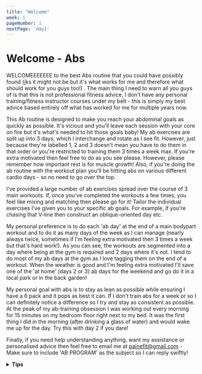 ```yaml
---
title: "Welcome"
week: 1
pageNumber: 1
nextPage: 'day1'
---
```


# Welcome - Abs

WELCOMEEEEEEE to the best Abs routine that you could have possibly found (jks it might not be but it's what works for me and therefore what should work for you guys too!) . The main thing I need to warn all you guys of is that this is not professional fitness advice, I don't have any personal training/fitness instructor courses under my belt - this is simply my best advice based entirely off what has worked for me for multiple years now. 

This Ab routine is designed to make you reach your abdominal goals as quickly as possible. It's vicious and you'll leave each session with your core on fire but it's what's needed to hit those goals baby! My ab exercises are split up into 3 days, which I interchange and rotate as I see fit. However, just because they're labelled 1, 2 and 3 doesn't mean you have to do them in that order or you're restricted to training them 3 times a week max. If you're extra motivated then feel free to do as you see please. However, please remember how important rest is for muscle growth! Also, if you're doing the ab routine with the workout plan you'll be hitting abs on various different cardio days - so no need to go over the top.

I've provided a large number of ab exercises spread over the course of 3 main workouts. If, once you've completed the workouts a few times, you feel like mixing and matching then please go for it! Tailor the individual exercises I've given you to your specific ab goals. For example, if you're chasing that V-line then construct an oblique-oriented day etc.

My personal preference is to do each 'ab day' at the end of a main bodypart workout and to do it as many days of the week as I can manage (nearly always twice, sometimes if I'm feeling extra motivated then 3 times a week but that's hard work!). As you can see, the workouts are segmented into a day where being at the gym is required and 2 days where it's not. I tend to do most of my ab days at the gym as I love tagging them on the end of a workout. When the weather is good and I'm feeling extra motivated I'll save one of the 'at home' (days 2 or 3) ab days for the weekend and go do it in a local park or in the back garden! 

My personal goal with abs is to stay as lean as possible while ensuring I have a 6 pack and it pops as best it can. If I don't train abs for a week or so I can definitely notice a difference so I try and stay as consistent as possible. At the peak of my ab-training obsession I was working out every morning for 15 minutes on my bedroom floor right next to my bed. It was the first thing I did in the morning (after drinking a glass of water) and would wake me up for the day. Try this with day 2 if you dare! 

Finally, if you need help understanding anything, want my assistance or personalised advice then feel free to email me at painefit@gmail.com - Make sure to include 'AB PROGRAM' as the subject so I can reply swiftly! 

<details>
<summary><b>Tips</b></summary>

Motivation is the key to success and there are plenty of methods for maintaining yours:

- Progress photos: Advised to be taken at the start of your journey (this program) to be looked back on to see just how far you've come

- Stick to this program as consistently as you can. The key to developing your abs is consistency so keep at it! 

- Track your progress - this, similarly to Progress Pics, is a great way to see how far you've come and how far you've still got to go. Are you increasing the amount of reps you're doing each time you re-do one of the days? Are you less tired at the end of a session and could easily squeeze in a 5th circuit? Go for it!

- The framework I have developed for getting and maintaining a strong core is based around burning out abs as much as I can every time I train them - Now this may be frowned upon by professional trainers however it's what works for me so I've included it in this program!

- Workout with noise cancelling headphones or a speaker if you're at home - it makes the world of difference

</details>


